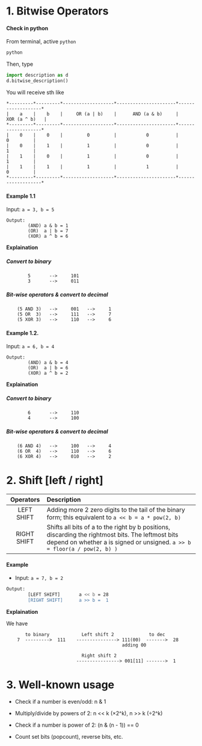 # 1. Bitwise Operators

#### Check in python
From terminal, active `python`
```bash
python
```
Then, type
```python
import description as d
d.bitwise_description()
```
You will receive sth like

    *---------*---------*-------------------*----------------------*-------------------*
    |    a    |    b    |     OR (a | b)    |      AND (a & b)     |     XOR (a ^ b)   | 
    *---------*---------*-------------------*----------------------*-------------------*   
    |    0    |    0    |         0         |           0          |         0         | 
    |    0    |    1    |         1         |           0          |         1         | 
    |    1    |    0    |         1         |           0          |         1         | 
    |    1    |    1    |         1         |           1          |         0         |
    *---------*---------*-------------------*----------------------*-------------------*

#### Example 1.1
Input: `a = 3, b = 5`
```shell
Output:
        (AND) a & b = 1
        (OR)  a | b = 7
        (XOR) a ^ b = 6
```

**Explaination**
##### Convert to binary

            5       -->     101
            3       -->     011
##### Bit-wise operators & convert to decimal

        (5 AND 3)   -->     001   -->     1
        (5 OR  3)   -->     111   -->     7
        (5 XOR 3)   -->     110   -->     6

#### Example 1.2.
Input: `a = 6, b = 4`
```shell
Output:
        (AND) a & b = 4
        (OR)  a | b = 6
        (XOR) a ^ b = 2
```

**Explaination**
##### Convert to binary

            6       -->     110
            4       -->     100
##### Bit-wise operators & convert to decimal

        (6 AND 4)   -->     100   -->     4
        (6 OR  4)   -->     110   -->     6
        (6 XOR 4)   -->     010   -->     2

# 2. Shift [left / right]

| Operators | Description |
|:---------:|:------------|
| LEFT SHIFT| Adding more 2 zero digits to the tail of the binary form; this equivalent to `a << b = a * pow(2, b)`
|RIGHT SHIFT| Shifts all bits of a to the right by b positions, discarding the rightmost bits. The leftmost bits depend on whether a is signed or unsigned. `a >> b = floor(a / pow(2, b) )` |

#### Example
- Input: `a = 7, b = 2`
```bash
Output:
        [LEFT SHIFT]       a << b = 28
        [RIGHT SHIFT]      a >> b =  1
```
**Explaination**

We have

           to binary            Left shift 2             to dec 
        7  --------->  111    ---------------> 111(00)  ------->  28  
                                               adding 00            

                                Right shift 2
                              ----------------> 001[11] ------->  1

# 3. Well-known usage
- Check if a number is even/odd: n & 1

- Multiply/divide by powers of 2: n << k (×2^k), n >> k (÷2^k)

- Check if a number is power of 2: (n & (n - 1)) == 0

- Count set bits (popcount), reverse bits, etc.